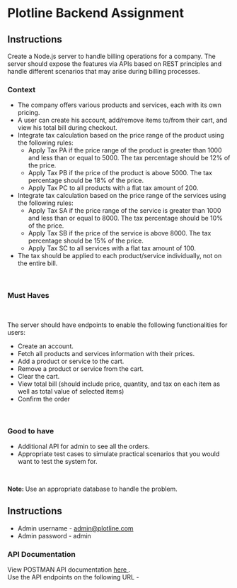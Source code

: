<h1> Plotline Backend Assignment </h1>

## Instructions

Create a Node.js server to handle billing operations for a company. The server should
expose the features via APIs based on REST principles and handle different scenarios that
may arise during billing processes. <br />

### Context
* The company offers various products and services, each with its own pricing.
* A user can create his account, add/remove items to/from their cart, and view his
total bill during checkout.
* Integrate tax calculation based on the price range of the product using the following
rules:
    - Apply Tax PA if the price range of the product is greater than 1000 and less
    than or equal to 5000. The tax percentage should be 12% of the price.
    - Apply Tax PB if the price of the product is above 5000. The tax percentage
    should be 18% of the price.
    - Apply Tax PC to all products with a flat tax amount of 200.
* Integrate tax calculation based on the price range of the services using the following
rules:
    - Apply Tax SA if the price range of the service is greater than 1000 and less
    than or equal to 8000. The tax percentage should be 10% of the price.
    - Apply Tax SB if the price of the service is above 8000. The tax percentage
    should be 15% of the price.
    - Apply Tax SC to all services with a flat tax amount of 100.
* The tax should be applied to each product/service individually, not on the entire bill.

<br />

### Must Haves

<br />

The server should have endpoints to enable the following functionalities for users: <br />
* Create an account.
*  Fetch all products and services information with their prices.
*  Add a product or service to the cart.
*  Remove a product or service from the cart.
*  Clear the cart.
* View total bill (should include price, quantity, and tax on each item as well as total
value of selected items)
*  Confirm the order

<br />

### Good to have <br />
* Additional API for admin to see all the orders.
* Appropriate test cases to simulate practical scenarios that you would want to test
the system for.

<br />

<b>Note: </b> Use an appropriate database to handle the problem.

## Instructions

* Admin username - admin@plotline.com
* Admin password - admin

### API Documentation 

View POSTMAN API documentation <a href="https://documenter.getpostman.com/view/26352076/2s9XxtybMP"> here </a>. <br />
Use the API endpoints on the following URL - 